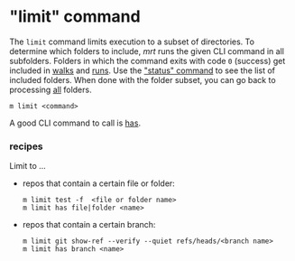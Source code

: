# "limit" command

The `limit` command limits execution to a subset of directories. To determine
which folders to include, _mrt_ runs the given CLI command in all subfolders.
Folders in which the command exits with code `0` (success) get included in
[walks](walk.md) and [runs](run.md). Use the ["status" command](status.md) to
see the list of included folders. When done with the folder subset, you can go
back to processing [all](all.md) folders.

```
m limit <command>
```

A good CLI command to call is [has](https://github.com/kevgo/has).

### recipes

Limit to ...

- repos that contain a certain file or folder:

  ```
  m limit test -f  <file or folder name>
  m limit has file|folder <name>
  ```

- repos that contain a certain branch:

  ```
  m limit git show-ref --verify --quiet refs/heads/<branch name>
  m limit has branch <name>
  ```
